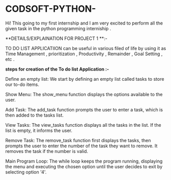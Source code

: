 # CODSOFT-PYTHON-
Hi! This  going to my first internship and I am very excited to perform all the given task in the python programming interniship .

**DETAILS/EXPLAINATION FOR PROJECT 1 **:-

TO DO LIST APPLICATIION can be useful in various filed of life by using it as Time Management , prioritization , Productivity , Remainder , Goal Setting , etc .

**steps for creation of the To do list Application :-**

Define an empty list: We start by defining an empty list called tasks to store our to-do items.

Show Menu: The show_menu function displays the options available to the user.

Add Task: The add_task function prompts the user to enter a task, which is then added to the tasks list.

View Tasks: The view_tasks function displays all the tasks in the list. If the list is empty, it informs the user.

Remove Task: The remove_task function first displays the tasks, then prompts the user to enter the number of the task they want to remove. It removes the task if the number is valid.

Main Program Loop: The while loop keeps the program running, displaying the menu and executing the chosen option until the user decides to exit by selecting option '4'.
